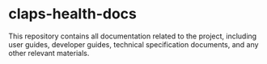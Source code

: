 # claps-health-docs
This repository contains all documentation related to the project, including user guides, developer guides, technical specification documents, and any other relevant materials.
